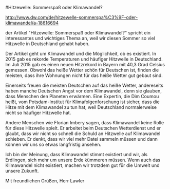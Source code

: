 #Hitzewelle: Sommerspaß oder Klimawandel?

http://www.dw.com/de/hitzewelle-sommerspa%C3%9F-oder-klimawandel/a-18616694

der Artikel "Hitzewelle: Sommerspaß oder Klimawandel?" spricht ein
interessantes und wichtiges Thema an, weil wir diesen Sommer so viel 
Hitzwelle in Deutschland gehabt haben.

Der Artikel geht um Klimawandel und die Möglichkeit, ob es existiert. In 
2015 gab es rekorde Temperaturen und häufiger Hitzwelle in Deutschland. 
Im Juli 2015 gab es einen neuen Hitzrekord in Bayern mit 40,3 Grad Celsius 
gemessen. Obwohl das heiße Wetter schön für Deutschen ist, finden die 
meisten, dass ihre Wohnungen nicht für das heiße Wetter gut gebaut sind.

Einerseits freuen die meisten Deutschen auf das heiße Wetter, andereseits 
haben manche Deutschen Angst vor dem Klimawandel, denn sie glauben, dass 
Menschen den Planeten erwärmen. Eine Expertin, die Dim Coumou heißt, 
vom Potsdam-Institut für Klimafolgenforschung ist sicher, dass die Hitze 
mit dem Klimawandel zu tun hat, weil Deutschland normalerweise nicht so 
häufiger Hitzwelle hat.

Andere Menschen wie Florian Imbery sagen, dass Klimawandel keine 
Rolle für diese Hitzwelle spielt. Er arbeitet beim Deutschen Wetterdienst 
und er glaubt, dass wir nicht so schnell die Schuld an Hitzwelle auf 
Klimawandel schieben. Er denkt, dass wir viel mehr Datei sammeln müssen 
und dann können wir uns so etwas langfristig ansehen.

Ich bin der Meinung, dass Klimawandel stimmt existiert und wir, als
Erdlingen, sich mehr um unsere Erde kümmeren müssen. Wenn auch das
Klimawandel nicht existiert, machen wir trotzdem gut für die Umwelt und
unsere Zukunft.

Mit freundlichen Grüßen,
Herr Lawler